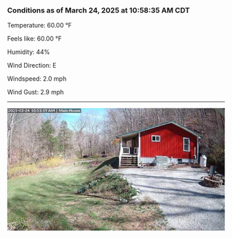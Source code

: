 ### Conditions as of March 24, 2025 at 10:58:35 AM CDT 

Temperature: 60.00 &deg;F

Feels like: 60.00 &deg;F

Humidity: 44%

Wind Direction: E

Windspeed: 2.0 mph

Wind Gust: 2.9 mph

---

<img src="./images/latest.jpeg"/>

